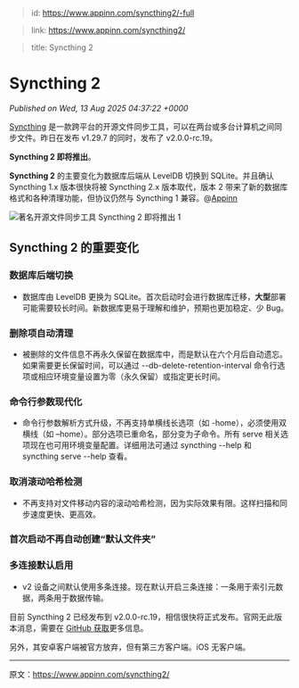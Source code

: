 > id: https://www.appinn.com/syncthing2/-full

> link: https://www.appinn.com/syncthing2/

> title: Syncthing 2

# Syncthing 2
_Published on Wed, 13 Aug 2025 04:37:22 +0000_

[Syncthing](https://www.appinn.com/tag/syncthing/) 是一款跨平台的开源文件同步工具，可以在两台或多台计算机之间同步文件。昨日在发布 v1.29.7 的同时，发布了 v2.0.0-rc.19。

**Syncthing 2 即将推出**。

**Syncthing 2** 的主要变化为数据库后端从 LevelDB 切换到 SQLite。并且确认 Syncthing 1.x 版本很快将被 Syncthing 2.x 版本取代，版本 2 带来了新的数据库格式和各种清理功能，但协议仍然与 Syncthing 1 兼容。@[Appinn](https://www.appinn.com/syncthing2/)

![著名开源文件同步工具 Syncthing 2 即将推出 1](https://do-cdn.appinn.com/static3/images/2025/06/Copy-of-appinn-homework-6.jpg "著名开源文件同步工具 Syncthing 2 即将推出 1")

**Syncthing 2** 的重要变化
---------------------

### **数据库后端切换**

-   数据库由 LevelDB 更换为 SQLite。首次启动时会进行数据库迁移，**大型**部署可能需要较长时间。新数据库更易于理解和维护，预期也更加稳定、少 Bug。

### **删除项自动清理**

-   被删除的文件信息不再永久保留在数据库中，而是默认在六个月后自动遗忘。如果需要更长保留时间，可以通过 \--db-delete-retention-interval 命令行选项或相应环境变量设置为零（永久保留）或指定更长时间。

### **命令行参数现代化**

-   命令行参数解析方式升级，不再支持单横线长选项（如 -home），必须使用双横线（如 –home）。部分选项已重命名，部分变为子命令。所有 serve 相关选项现在也可用环境变量配置。详细用法可通过 syncthing --help 和 syncthing serve --help 查看。

### **取消滚动哈希检测**

-   不再支持对文件移动内容的滚动哈希检测，因为实际效果有限。这样扫描和同步速度更快、更高效。

### **首次启动不再自动创建“默认文件夹”**

### **多连接默认启用**

-   v2 设备之间默认使用多条连接。现在默认开启三条连接：一条用于索引元数据，两条用于数据传输。

目前 Syncthing 2 已经发布到 v2.0.0-rc.19，相信很快将正式发布。官网无此版本消息，需要在 [GitHub 获取](https://github.com/syncthing/syncthing/)更多信息。

另外，其安卓客户端被官方放弃，但有第三方客户端。iOS 无客户端。

* * *

原文：https://www.appinn.com/syncthing2/
